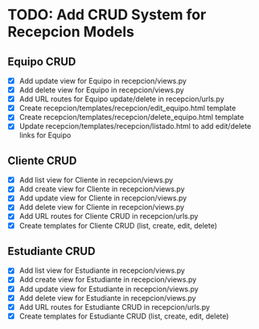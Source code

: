 # TODO: Add CRUD System for Recepcion Models

## Equipo CRUD
- [x] Add update view for Equipo in recepcion/views.py
- [x] Add delete view for Equipo in recepcion/views.py
- [x] Add URL routes for Equipo update/delete in recepcion/urls.py
- [x] Create recepcion/templates/recepcion/edit_equipo.html template
- [x] Create recepcion/templates/recepcion/delete_equipo.html template
- [x] Update recepcion/templates/recepcion/listado.html to add edit/delete links for Equipo

## Cliente CRUD
- [x] Add list view for Cliente in recepcion/views.py
- [x] Add create view for Cliente in recepcion/views.py
- [x] Add update view for Cliente in recepcion/views.py
- [x] Add delete view for Cliente in recepcion/views.py
- [x] Add URL routes for Cliente CRUD in recepcion/urls.py
- [x] Create templates for Cliente CRUD (list, create, edit, delete)

## Estudiante CRUD
- [x] Add list view for Estudiante in recepcion/views.py
- [x] Add create view for Estudiante in recepcion/views.py
- [x] Add update view for Estudiante in recepcion/views.py
- [x] Add delete view for Estudiante in recepcion/views.py
- [x] Add URL routes for Estudiante CRUD in recepcion/urls.py
- [x] Create templates for Estudiante CRUD (list, create, edit, delete)
